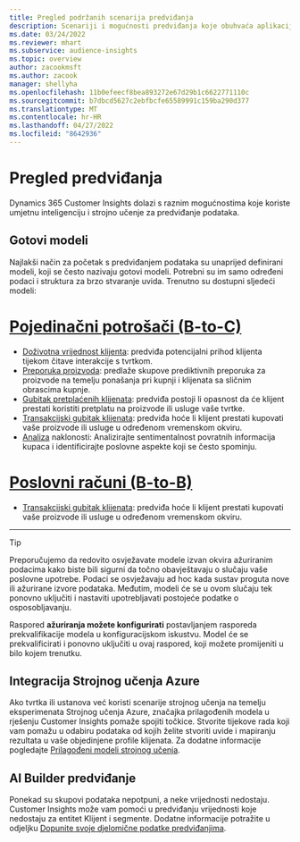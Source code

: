 ```yaml
---
title: Pregled podržanih scenarija predviđanja
description: Scenariji i mogućnosti predviđanja koje obuhvaća aplikacija Dynamics 365 Customer Insights.
ms.date: 03/24/2022
ms.reviewer: mhart
ms.subservice: audience-insights
ms.topic: overview
author: zacookmsft
ms.author: zacook
manager: shellyha
ms.openlocfilehash: 11b0efeecf8bea893272e67d29b1c6622771110c
ms.sourcegitcommit: b7dbcd5627c2ebfbcfe65589991c159ba290d377
ms.translationtype: MT
ms.contentlocale: hr-HR
ms.lasthandoff: 04/27/2022
ms.locfileid: "8642936"
---
```

# <a name="predictions-overview"></a>Pregled predviđanja

Dynamics 365 Customer Insights dolazi s raznim mogućnostima koje koriste umjetnu inteligenciju i strojno učenje za predviđanje podataka. 

## <a name="out-of-box-models"></a>Gotovi modeli

Najlakši način za početak s predviđanjem podataka su unaprijed definirani modeli, koji se često nazivaju gotovi modeli. Potrebni su im samo određeni podaci i struktura za brzo stvaranje uvida. Trenutno su dostupni sljedeći modeli: 

# <a name="individual-consumers-b-to-c"></a>[Pojedinačni potrošači (B-to-C)](#tab/b2c)

- [Doživotna vrijednost klijenta](predict-customer-lifetime-value.md): predviđa potencijalni prihod klijenta tijekom čitave interakcije s tvrtkom.
- [Preporuka proizvoda](predict-product-recommendation.md): predlaže skupove prediktivnih preporuka za proizvode na temelju ponašanja pri kupnji i klijenata sa sličnim obrascima kupnje.
- [Gubitak pretplaćenih klijenata](predict-subscription-churn.md): predviđa postoji li opasnost da će klijent prestati koristiti pretplatu na proizvode ili usluge vaše tvrtke.
- [Transakcijski gubitak klijenata](predict-transactional-churn.md): predviđa hoće li klijent prestati kupovati vaše proizvode ili usluge u određenom vremenskom okviru.
- [Analiza](sentiment-analysis.md) naklonosti: Analizirajte sentimentalnost povratnih informacija kupaca i identificirajte poslovne aspekte koji se često spominju.

# <a name="business-accounts-b-to-b"></a>[Poslovni računi (B-to-B)](#tab/b2b)

- [Transakcijski gubitak klijenata](predict-transactional-churn.md): predviđa hoće li klijent prestati kupovati vaše proizvode ili usluge u određenom vremenskom okviru.

---

> [!TIP]
> Preporučujemo da redovito osvježavate modele izvan okvira ažuriranim podacima kako biste bili sigurni da točno obavještavaju o slučaju vaše poslovne upotrebe. Podaci se osvježavaju ad hoc kada sustav proguta nove ili ažurirane izvore podataka. Međutim, modeli će se u ovom slučaju tek ponovno uključiti i nastaviti upotrebljavati postojeće podatke o osposobljavanju.
> 
> Raspored **ažuriranja možete konfigurirati** postavljanjem rasporeda prekvalifikacije modela u konfiguracijskom iskustvu. Model će se prekvalificirati i ponovno uključiti u ovaj raspored, koji možete promijeniti u bilo kojem trenutku.


## <a name="azure-machine-learning-integration"></a>Integracija Strojnog učenja Azure

Ako tvrtka ili ustanova već koristi scenarije strojnog učenja na temelju eksperimenata Strojnog učenja Azure, značajka prilagođenih modela u rješenju Customer Insights pomaže spojiti točkice. Stvorite tijekove rada koji vam pomažu u odabiru podataka od kojih želite stvoriti uvide i mapiranju rezultata u vaše objedinjene profile klijenata. Za dodatne informacije pogledajte [Prilagođeni modeli strojnog učenja](custom-models.md).

## <a name="ai-builder-prediction"></a>AI Builder predviđanje

Ponekad su skupovi podataka nepotpuni, a neke vrijednosti nedostaju. Customer Insights može vam pomoći u predviđanju vrijednosti koje nedostaju za entitet Klijent i segmente. Dodatne informacije potražite u odjeljku [Dopunite svoje djelomične podatke predviđanjima](predictions.md).
